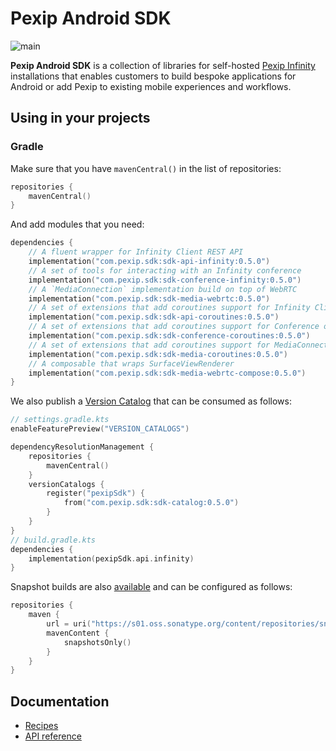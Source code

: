 # Pexip Android SDK

![main](https://github.com/pexip/pexip-android-sdk/actions/workflows/main.yml/badge.svg)

**Pexip Android SDK** is a collection of libraries for
self-hosted [Pexip Infinity](https://docs.pexip.com/admin/admin_intro.htm) installations that
enables customers to build bespoke applications for Android or add Pexip to existing mobile
experiences and workflows.

## Using in your projects

### Gradle

Make sure that you have `mavenCentral()` in the list of repositories:

```kotlin
repositories {
    mavenCentral()
}
```

And add modules that you need:

```kotlin
dependencies {
    // A fluent wrapper for Infinity Client REST API
    implementation("com.pexip.sdk:sdk-api-infinity:0.5.0")
    // A set of tools for interacting with an Infinity conference
    implementation("com.pexip.sdk:sdk-conference-infinity:0.5.0")
    // A `MediaConnection` implementation build on top of WebRTC
    implementation("com.pexip.sdk:sdk-media-webrtc:0.5.0")
    // A set of extensions that add coroutines support for Infinity Client REST API
    implementation("com.pexip.sdk:sdk-api-coroutines:0.5.0")
    // A set of extensions that add coroutines support for Conference object
    implementation("com.pexip.sdk:sdk-conference-coroutines:0.5.0")
    // A set of extensions that add coroutines support for MediaConnection object
    implementation("com.pexip.sdk:sdk-media-coroutines:0.5.0")
    // A composable that wraps SurfaceViewRenderer
    implementation("com.pexip.sdk:sdk-media-webrtc-compose:0.5.0")
}
```

We also publish
a [Version Catalog](https://docs.gradle.org/current/userguide/platforms.html#sub:version-catalog)
that can be consumed as follows:

```kotlin
// settings.gradle.kts
enableFeaturePreview("VERSION_CATALOGS")

dependencyResolutionManagement {
    repositories {
        mavenCentral()
    }
    versionCatalogs {
        register("pexipSdk") {
            from("com.pexip.sdk:sdk-catalog:0.5.0")
        }
    }
}
// build.gradle.kts
dependencies {
    implementation(pexipSdk.api.infinity)
}
```

Snapshot builds are
also [available](https://s01.oss.sonatype.org/content/repositories/snapshots/com/pexip/sdk/) and can
be configured as follows:

```kotlin
repositories {
    maven {
        url = uri("https://s01.oss.sonatype.org/content/repositories/snapshots/")
        mavenContent {
            snapshotsOnly()
        }
    }
}
```

## Documentation

- [Recipes](docs/recipes.md)
- [API reference](https://pexip.github.io/pexip-android-sdk/)
